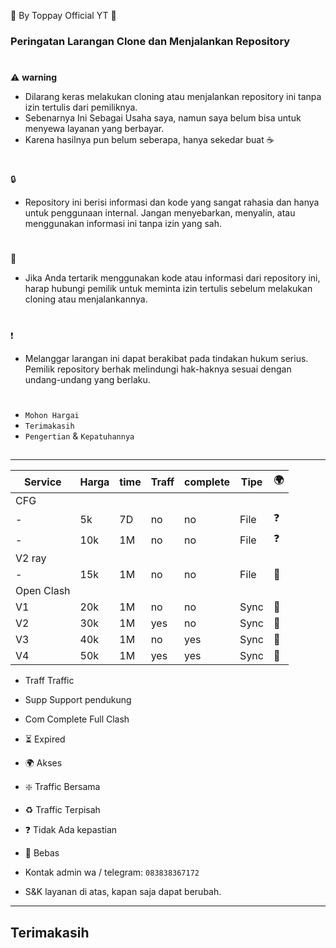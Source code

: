 🍚 By Toppay Official YT 🚀
### Peringatan Larangan Clone dan Menjalankan Repository
#
⚠️ **warning**
- Dilarang keras melakukan cloning atau menjalankan repository ini tanpa izin tertulis dari pemiliknya.
- Sebenarnya Ini Sebagai Usaha saya, namun saya belum bisa untuk menyewa layanan yang berbayar.
- Karena hasilnya pun belum seberapa, hanya sekedar buat ☕
#
🔒
- Repository ini berisi informasi dan kode yang sangat rahasia dan hanya untuk penggunaan internal. Jangan menyebarkan, menyalin, atau menggunakan informasi ini tanpa izin yang sah.
#
📩
- Jika Anda tertarik menggunakan kode atau informasi dari repository ini, harap hubungi pemilik untuk meminta izin tertulis sebelum melakukan cloning atau menjalankannya.
#
❗
- Melanggar larangan ini dapat berakibat pada tindakan hukum serius. Pemilik repository berhak melindungi hak-haknya sesuai dengan undang-undang yang berlaku.
#
- `Mohon Hargai`
- `Terimakasih`
- `Pengertian` & `Kepatuhannya`

##

---

| Service| Harga   | time | Traff | complete | Tipe | 🌍 |
| ------ | ------- | ---- | ----- | -------- | ---- | -- |
| CFG|
| -      | 5k      | 7D   | no    | no       | File | ❓ |
| -      | 10k     | 1M   | no    | no       | File | ❓ |
| V2 ray |
| -      | 15k     | 1M   | no    | no       | File | 🥰 |
| Open Clash |
| V1     | 20k     | 1M   | no    | no       | Sync | 🥰 |
| V2     | 30k     | 1M   | yes   | no       | Sync | 🥰 |
| V3     | 40k     | 1M   | no    | yes      | Sync | 🥰 |
| V4     | 50k     | 1M   | yes   | yes      | Sync | 🥰 |

- Traff Traffic
- Supp Support pendukung
- Com Complete Full Clash
- ⏳ Expired
- 🌍 Akses
- ❇️ Traffic Bersama
- ♻️ Traffic Terpisah
- ❓ Tidak Ada kepastian
- 🥰 Bebas

- Kontak admin wa / telegram: `083838367172`
- S&K
 layanan di atas, kapan saja dapat berubah.

---

##
## Terimakasih